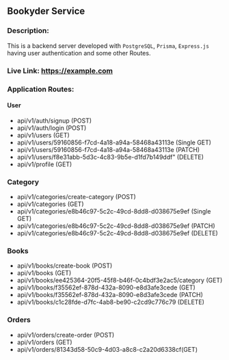 ## Bookyder Service

### Description:

This is a backend server developed with `PostgreSQL`, `Prisma`, `Express.js` having user authentication and some other Routes.

### Live Link: https://example.com

### Application Routes:

#### User

- api/v1/auth/signup (POST)
- api/v1/auth/login (POST)
- api/v1/users (GET)
- api/v1/users/59160856-f7cd-4a18-a94a-58468a43113e (Single GET)
- api/v1/users/59160856-f7cd-4a18-a94a-58468a43113e (PATCH)
- api/v1/users/f8e31abb-5d3c-4c83-9b5e-d1fd7b149ddf" (DELETE)
- api/v1/profile (GET)

### Category

- api/v1/categories/create-category (POST)
- api/v1/categories (GET)
- api/v1/categories/e8b46c97-5c2c-49cd-8dd8-d038675e9ef (Single GET)
- api/v1/categories/e8b46c97-5c2c-49cd-8dd8-d038675e9ef (PATCH)
- api/v1/categories/e8b46c97-5c2c-49cd-8dd8-d038675e9ef (DELETE)

### Books

- api/v1/books/create-book (POST)
- api/v1/books (GET)
- api/v1/books/ee425364-20f5-45f8-b46f-0c4bdf3e2ac5/category (GET)
- api/v1/books/f35562ef-878d-432a-8090-e8d3afe3cede (GET)
- api/v1/books/f35562ef-878d-432a-8090-e8d3afe3cede (PATCH)
- api/v1/books/c1c28fde-d7fc-4ab8-be90-c2cd9c776c79 (DELETE)

### Orders

- api/v1/orders/create-order (POST)
- api/v1/orders (GET)
- api/v1/orders/81343d58-50c9-4d03-a8c8-c2a20d6338cf(GET)

